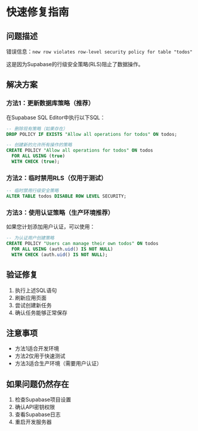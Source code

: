 # 快速修复指南

## 问题描述
错误信息：`new row violates row-level security policy for table "todos"`

这是因为Supabase的行级安全策略(RLS)阻止了数据操作。

## 解决方案

### 方法1：更新数据库策略（推荐）

在Supabase SQL Editor中执行以下SQL：

```sql
-- 删除现有策略（如果存在）
DROP POLICY IF EXISTS "Allow all operations for todos" ON todos;

-- 创建新的允许所有操作的策略
CREATE POLICY "Allow all operations for todos" ON todos
  FOR ALL USING (true)
  WITH CHECK (true);
```

### 方法2：临时禁用RLS（仅用于测试）

```sql
-- 临时禁用行级安全策略
ALTER TABLE todos DISABLE ROW LEVEL SECURITY;
```

### 方法3：使用认证策略（生产环境推荐）

如果您计划添加用户认证，可以使用：

```sql
-- 为认证用户创建策略
CREATE POLICY "Users can manage their own todos" ON todos
  FOR ALL USING (auth.uid() IS NOT NULL)
  WITH CHECK (auth.uid() IS NOT NULL);
```

## 验证修复

1. 执行上述SQL语句
2. 刷新应用页面
3. 尝试创建新任务
4. 确认任务能够正常保存

## 注意事项

- 方法1适合开发环境
- 方法2仅用于快速测试
- 方法3适合生产环境（需要用户认证）

## 如果问题仍然存在

1. 检查Supabase项目设置
2. 确认API密钥权限
3. 查看Supabase日志
4. 重启开发服务器
